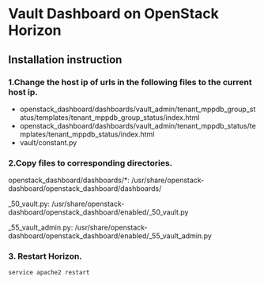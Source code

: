 # Vault Dashboard on OpenStack Horizon
## Installation instruction
### 1.Change the host ip of urls in the following files to the current host ip.
* openstack_dashboard/dashboards/vault_admin/tenant_mppdb_group_status/templates/tenant_mppdb_group_status/index.html
* openstack_dashboard/dashboards/vault_admin/tenant_mppdb_status/templates/tenant_mppdb_status/index.html
* vault/constant.py

### 2.Copy files to corresponding directories.

openstack_dashboard/dashboards/*:  /usr/share/openstack-dashboard/openstack_dashboard/dashboards/

_50_vault.py:  /usr/share/openstack-dashboard/openstack_dashboard/enabled/_50_vault.py

_55_vault_admin.py:  /usr/share/openstack-dashboard/openstack_dashboard/enabled/_55_vault_admin.py

### 3. Restart Horizon.

`service apache2 restart`